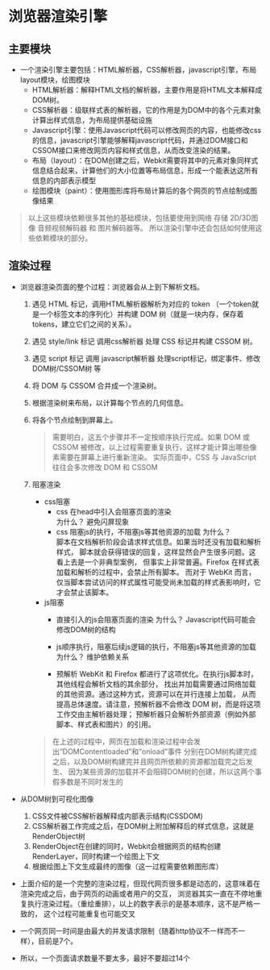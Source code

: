 # 浏览器渲染引擎
## 主要模块
* 一个渲染引擎主要包括：HTML解析器，CSS解析器，javascript引擎，布局layout模块，绘图模块
	* HTML解析器：解释HTML文档的解析器，主要作用是将HTML文本解释成DOM树。
	* CSS解析器：级联样式表的解析器，它的作用是为DOM中的各个元素对象计算出样式信息，为布局提供基础设施
	* Javascript引擎：使用Javascript代码可以修改网页的内容，也能修改css的信息，javascript引擎能够解释javascript代码，并通过DOM接口和CSSOM接口来修改网页内容和样式信息，从而改变渲染的结果。
	* 布局（layout）：在DOM创建之后，Webkit需要将其中的元素对象同样式信息结合起来，计算他们的大小位置等布局信息，形成一个能表达这所有信息的内部表示模型
	* 绘图模块（paint）：使用图形库将布局计算后的各个网页的节点绘制成图像结果

>以上这些模块依赖很多其他的基础模块，包括要使用到网络 存储 2D/3D图像 音频视频解码器 和 图片解码器等。
>所以渲染引擎中还会包括如何使用这些依赖模块的部分。
	
## 渲染过程
* 浏览器渲染页面的整个过程：浏览器会从上到下解析文档。
	1. 遇见 HTML 标记，调用HTML解析器解析为对应的 token （一个token就是一个标签文本的序列化）并构建 DOM 树（就是一块内存，保存着tokens，建立它们之间的关系）。
  2. 遇见 style/link 标记 调用css解析器 处理 CSS 标记并构建 CSSOM 树。
  3. 遇见 script 标记 调用 javascript解析器 处理script标记，绑定事件、修改DOM树/CSSOM树 等
  4. 将 DOM 与 CSSOM 合并成一个渲染树。
  5. 根据渲染树来布局，以计算每个节点的几何信息。
  6. 将各个节点绘制到屏幕上。
   
        >需要明白，这五个步骤并不一定按顺序执行完成。如果 DOM 或 CSSOM 被修改，以上过程需要重复执行，这样才能计算出哪些像素需要在屏幕上进行重新渲染。
        >实际页面中，CSS 与 JavaScript 往往会多次修改 DOM 和 CSSOM

	7. 阻塞渲染		
		* css阻塞
			* css 在head中引入会阻塞页面的渲染	
				为什么？
					避免闪屏现象												
			* css 阻塞js的执行，不阻塞js等其他资源的加载	
				为什么？											
					脚本在文档解析阶段会请求样式信息。如果当时还没有加载和解析样式，
					脚本就会获得错误的回复，这样显然会产生很多问题。这看上去是一个非典型案例，
					但事实上非常普遍。Firefox 在样式表加载和解析的过程中，会禁止所有脚本。
					而对于 WebKit 而言，仅当脚本尝试访问的样式属性可能受尚未加载的样式表影响时，它才会禁止该脚本。
		* js阻塞
			* 直接引入的js会阻塞页面的渲染
				为什么？
					Javascript代码可能会修改DOM树的结构
			* js顺序执行，阻塞后续js逻辑的执行，不阻塞js等其他资源的加载
				为什么？
					维护依赖关系
						
			* 预解析
					WebKit 和 Firefox 都进行了这项优化。在执行js脚本时，其他线程会解析文档的其余部分，
					找出并加载需要通过网络加载的其他资源。通过这种方式，资源可以在并行连接上加载，
					从而提高总体速度。请注意，预解析器不会修改 DOM 树，而是将这项工作交由主解析器处理；
					预解析器只会解析外部资源（例如外部脚本、样式表和图片）的引用。
					
		>在上述的过程中，网页在加载和渲染过程中会发出“DOMContentloaded”和“onload”事件
		>分别在DOM树构建完成之后，以及DOM树构建完并且网页所依赖的资源都加载完之后发生、
		>因为某些资源的加载并不会阻碍DOM树的创建，所以这两个事假多数是不同时发生的
	
* 从DOM树到可视化图像
	1) CSS文件被CSS解析器解释成内部表示结构(CSSDOM)
	2) CSS解析器工作完成之后，在DOM树上附加解释后的样式信息，这就是RenderObject树
	3) RenderObject在创建的同时，Webkit会根据网页的结构创建RenderLayer，同时构建一个绘图上下文
	4) 根据绘图上下文生成最终的图像（这一过程需要依赖图形库）
		 

* 上面介绍的是一个完整的渲染过程，但现代网页很多都是动态的，这意味着在渲染完成之后，由于网页的动画或者用户的交互，
	浏览器其实一直在不停地重复执行渲染过程。（重绘重排），以上的数字表示的是基本顺序，这不是严格一致的，
	这个过程可能重复也可能交叉

* 一个网页同一时间是由最大的并发请求限制（随着http协议不一样而不一样），目前是7个。
* 所以，一个页面请求数量不要太多，最好不要超过14个
	
	
	

			
	  
